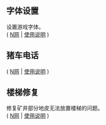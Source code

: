 ## 字体设置
设置游戏字体。<br/>
( [N网](https://www.nexusmods.com/stardewvalley/mods/12467) | [使用说明](./FontSettings/README-zh.md) )

## 猪车电话
( [N网](https://www.nexusmods.com/stardewvalley/mods/12981) | [使用说明](./PhoneTravelingCart/README-zh.md) )

## 楼梯修复
修复矿井部分地皮无法放置楼梯的问题。<br/>
( [N网](https://www.nexusmods.com/stardewvalley/mods/13381) | [使用说明](./StaircasePlacementFix/README-zh.md) )
